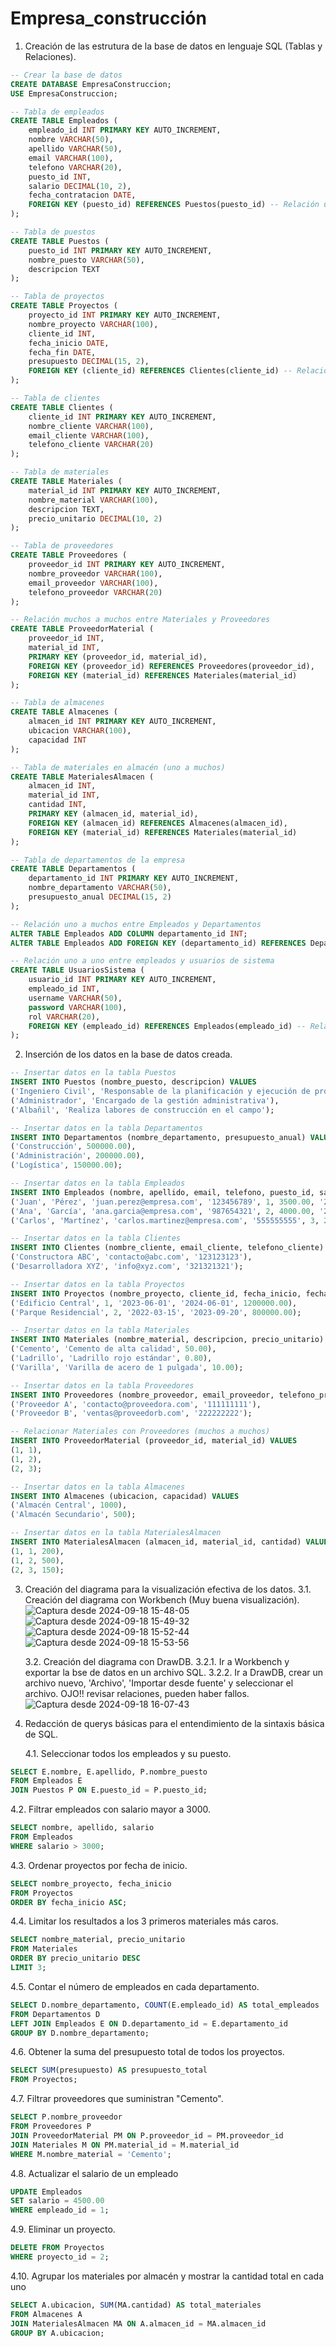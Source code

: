 # Empresa_construcción

1. Creación de las estrutura de la base de datos en lenguaje SQL (Tablas y Relaciones).
```sql
-- Crear la base de datos
CREATE DATABASE EmpresaConstruccion;
USE EmpresaConstruccion;

-- Tabla de empleados
CREATE TABLE Empleados (
    empleado_id INT PRIMARY KEY AUTO_INCREMENT,
    nombre VARCHAR(50),
    apellido VARCHAR(50),
    email VARCHAR(100),
    telefono VARCHAR(20),
    puesto_id INT,
    salario DECIMAL(10, 2),
    fecha_contratacion DATE,
    FOREIGN KEY (puesto_id) REFERENCES Puestos(puesto_id) -- Relación uno a muchos con Puestos
);

-- Tabla de puestos
CREATE TABLE Puestos (
    puesto_id INT PRIMARY KEY AUTO_INCREMENT,
    nombre_puesto VARCHAR(50),
    descripcion TEXT
);

-- Tabla de proyectos
CREATE TABLE Proyectos (
    proyecto_id INT PRIMARY KEY AUTO_INCREMENT,
    nombre_proyecto VARCHAR(100),
    cliente_id INT,
    fecha_inicio DATE,
    fecha_fin DATE,
    presupuesto DECIMAL(15, 2),
    FOREIGN KEY (cliente_id) REFERENCES Clientes(cliente_id) -- Relación uno a muchos con Clientes
);

-- Tabla de clientes
CREATE TABLE Clientes (
    cliente_id INT PRIMARY KEY AUTO_INCREMENT,
    nombre_cliente VARCHAR(100),
    email_cliente VARCHAR(100),
    telefono_cliente VARCHAR(20)
);

-- Tabla de materiales
CREATE TABLE Materiales (
    material_id INT PRIMARY KEY AUTO_INCREMENT,
    nombre_material VARCHAR(100),
    descripcion TEXT,
    precio_unitario DECIMAL(10, 2)
);

-- Tabla de proveedores
CREATE TABLE Proveedores (
    proveedor_id INT PRIMARY KEY AUTO_INCREMENT,
    nombre_proveedor VARCHAR(100),
    email_proveedor VARCHAR(100),
    telefono_proveedor VARCHAR(20)
);

-- Relación muchos a muchos entre Materiales y Proveedores
CREATE TABLE ProveedorMaterial (
    proveedor_id INT,
    material_id INT,
    PRIMARY KEY (proveedor_id, material_id),
    FOREIGN KEY (proveedor_id) REFERENCES Proveedores(proveedor_id),
    FOREIGN KEY (material_id) REFERENCES Materiales(material_id)
);

-- Tabla de almacenes
CREATE TABLE Almacenes (
    almacen_id INT PRIMARY KEY AUTO_INCREMENT,
    ubicacion VARCHAR(100),
    capacidad INT
);

-- Tabla de materiales en almacén (uno a muchos)
CREATE TABLE MaterialesAlmacen (
    almacen_id INT,
    material_id INT,
    cantidad INT,
    PRIMARY KEY (almacen_id, material_id),
    FOREIGN KEY (almacen_id) REFERENCES Almacenes(almacen_id),
    FOREIGN KEY (material_id) REFERENCES Materiales(material_id)
);

-- Tabla de departamentos de la empresa
CREATE TABLE Departamentos (
    departamento_id INT PRIMARY KEY AUTO_INCREMENT,
    nombre_departamento VARCHAR(50),
    presupuesto_anual DECIMAL(15, 2)
);

-- Relación uno a muchos entre Empleados y Departamentos
ALTER TABLE Empleados ADD COLUMN departamento_id INT;
ALTER TABLE Empleados ADD FOREIGN KEY (departamento_id) REFERENCES Departamentos(departamento_id);

-- Relación uno a uno entre empleados y usuarios de sistema
CREATE TABLE UsuariosSistema (
    usuario_id INT PRIMARY KEY AUTO_INCREMENT,
    empleado_id INT,
    username VARCHAR(50),
    password VARCHAR(100),
    rol VARCHAR(20),
    FOREIGN KEY (empleado_id) REFERENCES Empleados(empleado_id) -- Relación uno a uno con empleados
);

```

2. Inserción de los datos en la base de datos creada.
```sql
-- Insertar datos en la tabla Puestos
INSERT INTO Puestos (nombre_puesto, descripcion) VALUES 
('Ingeniero Civil', 'Responsable de la planificación y ejecución de proyectos'),
('Administrador', 'Encargado de la gestión administrativa'),
('Albañil', 'Realiza labores de construcción en el campo');

-- Insertar datos en la tabla Departamentos
INSERT INTO Departamentos (nombre_departamento, presupuesto_anual) VALUES
('Construcción', 500000.00),
('Administración', 200000.00),
('Logística', 150000.00);

-- Insertar datos en la tabla Empleados
INSERT INTO Empleados (nombre, apellido, email, telefono, puesto_id, salario, fecha_contratacion, departamento_id) VALUES 
('Juan', 'Pérez', 'juan.perez@empresa.com', '123456789', 1, 3500.00, '2022-05-01', 1),
('Ana', 'García', 'ana.garcia@empresa.com', '987654321', 2, 4000.00, '2021-08-15', 2),
('Carlos', 'Martínez', 'carlos.martinez@empresa.com', '555555555', 3, 2500.00, '2023-01-10', 1);

-- Insertar datos en la tabla Clientes
INSERT INTO Clientes (nombre_cliente, email_cliente, telefono_cliente) VALUES
('Constructora ABC', 'contacto@abc.com', '123123123'),
('Desarrolladora XYZ', 'info@xyz.com', '321321321');

-- Insertar datos en la tabla Proyectos
INSERT INTO Proyectos (nombre_proyecto, cliente_id, fecha_inicio, fecha_fin, presupuesto) VALUES
('Edificio Central', 1, '2023-06-01', '2024-06-01', 1200000.00),
('Parque Residencial', 2, '2022-03-15', '2023-09-20', 800000.00);

-- Insertar datos en la tabla Materiales
INSERT INTO Materiales (nombre_material, descripcion, precio_unitario) VALUES
('Cemento', 'Cemento de alta calidad', 50.00),
('Ladrillo', 'Ladrillo rojo estándar', 0.80),
('Varilla', 'Varilla de acero de 1 pulgada', 10.00);

-- Insertar datos en la tabla Proveedores
INSERT INTO Proveedores (nombre_proveedor, email_proveedor, telefono_proveedor) VALUES
('Proveedor A', 'contacto@proveedora.com', '111111111'),
('Proveedor B', 'ventas@proveedorb.com', '222222222');

-- Relacionar Materiales con Proveedores (muchos a muchos)
INSERT INTO ProveedorMaterial (proveedor_id, material_id) VALUES
(1, 1),
(1, 2),
(2, 3);

-- Insertar datos en la tabla Almacenes
INSERT INTO Almacenes (ubicacion, capacidad) VALUES
('Almacén Central', 1000),
('Almacén Secundario', 500);

-- Insertar datos en la tabla MaterialesAlmacen
INSERT INTO MaterialesAlmacen (almacen_id, material_id, cantidad) VALUES
(1, 1, 200),
(1, 2, 500),
(2, 3, 150);

```
3. Creación del diagrama para la visualización efectiva de los datos.
    3.1. Creación del diagrama con Workbench (Muy buena visualización).
        ![Captura desde 2024-09-18 15-48-05](https://github.com/user-attachments/assets/da7ec268-b2fa-4d74-bd13-340b696dd329)
        ![Captura desde 2024-09-18 15-49-32](https://github.com/user-attachments/assets/a871b2fa-0d46-4885-8d4a-072d86f01bf1)
        ![Captura desde 2024-09-18 15-52-44](https://github.com/user-attachments/assets/af888085-08c5-4e6b-81ff-d00473c211a5)
        ![Captura desde 2024-09-18 15-53-56](https://github.com/user-attachments/assets/c31faaf7-8f4e-4632-9a7f-6cc0011c641e)
        
    3.2. Creación del diagrama con DrawDB.
       3.2.1. Ir a Workbench y exportar la bse de datos en un archivo SQL.
       3.2.2. Ir a DrawDB, crear un archivo nuevo, 'Archivo', 'Importar desde fuente' y seleccionar el archivo. OJO!! revisar relaciones, pueden haber fallos.
        ![Captura desde 2024-09-18 16-07-43](https://github.com/user-attachments/assets/d549d346-0921-409c-b03f-1a1f505ee451)

4. Redacción de querys básicas para el entendimiento de la sintaxis básica de SQL.
 
   4.1. Seleccionar todos los empleados y su puesto.

```sql
SELECT E.nombre, E.apellido, P.nombre_puesto 
FROM Empleados E
JOIN Puestos P ON E.puesto_id = P.puesto_id;
```
   4.2. Filtrar empleados con salario mayor a 3000.

```sql
SELECT nombre, apellido, salario 
FROM Empleados 
WHERE salario > 3000;

```

   4.3. Ordenar proyectos por fecha de inicio.

```sql
SELECT nombre_proyecto, fecha_inicio 
FROM Proyectos 
ORDER BY fecha_inicio ASC;

```

   4.4. Limitar los resultados a los 3 primeros materiales más caros.

```sql
SELECT nombre_material, precio_unitario 
FROM Materiales 
ORDER BY precio_unitario DESC 
LIMIT 3;

```

   4.5. Contar el número de empleados en cada departamento.

```sql
SELECT D.nombre_departamento, COUNT(E.empleado_id) AS total_empleados
FROM Departamentos D
LEFT JOIN Empleados E ON D.departamento_id = E.departamento_id
GROUP BY D.nombre_departamento;

```

   4.6. Obtener la suma del presupuesto total de todos los proyectos.

```sql
SELECT SUM(presupuesto) AS presupuesto_total 
FROM Proyectos;

```

   4.7. Filtrar proveedores que suministran "Cemento".

```sql
SELECT P.nombre_proveedor 
FROM Proveedores P
JOIN ProveedorMaterial PM ON P.proveedor_id = PM.proveedor_id
JOIN Materiales M ON PM.material_id = M.material_id
WHERE M.nombre_material = 'Cemento';

```

   4.8. Actualizar el salario de un empleado

```sql
UPDATE Empleados 
SET salario = 4500.00 
WHERE empleado_id = 1;

```

   4.9. Eliminar un proyecto.

```sql
DELETE FROM Proyectos 
WHERE proyecto_id = 2;

```

   4.10. Agrupar los materiales por almacén y mostrar la cantidad total en cada uno

```sql
SELECT A.ubicacion, SUM(MA.cantidad) AS total_materiales
FROM Almacenes A
JOIN MaterialesAlmacen MA ON A.almacen_id = MA.almacen_id
GROUP BY A.ubicacion;

```

 
